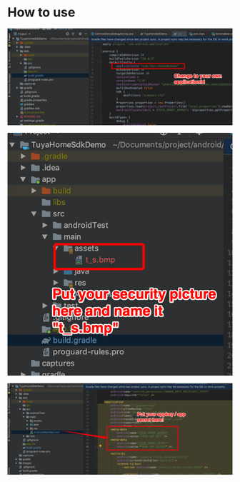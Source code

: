 # How to use

![image-20191101112723293](./images/image-20191101112723293.png)

![image-20191101112851418](./images/image-20191101112851418.png)



![image-20191101113051694](./images/image-20191101113051694.png)